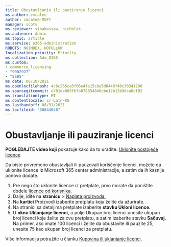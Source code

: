 ```yaml
---
title: Obustavljanje ili pauziranje licenci
ms.author: cmcatee
author: cmcatee-MSFT
manager: scotv
ms.reviewer: sinakassaw, nicholak
ms.audience: Admin
ms.topic: article
ms.service: o365-administration
ROBOTS: NOINDEX, NOFOLLOW
localization_priority: Priority
ms.collection: Adm_O365
ms.custom:
- commerce_licensing
- "9002927"
- "5605"
ms.date: 08/10/2021
ms.openlocfilehash: 4c6c265ca3f06e4fe15cba5d6448f48c38341296
ms.sourcegitcommit: e781da003fb7b878854846cbe12b13b9dca8df92
ms.translationtype: MT
ms.contentlocale: sr-Latn-RS
ms.lasthandoff: 08/31/2021
ms.locfileid: "58844040"
---
```

# <a name="suspend-or-pause-licenses"></a>Obustavljanje ili pauziranje licenci

**POGLEDAJTE video koji** pokazuje kako da to uradite: [Uklonite postojeće licence](https://go.microsoft.com/fwlink/p/?linkid=2154938)

Da biste privremeno obustavljali ili pauzovali korišćenje licenci, možete da uklonite licence iz Microsoft 365 centar administracije, a zatim da ih kasnije ponovo dodate.

1. Pre nego što uklonite licence iz pretplate, prvo morate da poništite dodele [licence od korisnika.](https://docs.microsoft.com/microsoft-365/admin/manage/remove-licenses-from-users)
2. Dalje, idite na **stranicu**  >  [Naplata proizvoda.](https://go.microsoft.com/fwlink/p/?linkid=842054)
3. Na **kartici** Proizvodi izaberite pretplatu koju želite da ažurirate.
4. Na stranici sa detaljima pretplate izaberite **stavku Ukloni licence.**
5. U **oknu Uklanjanje licenci,** u polje Ukupan broj licenci unesite ukupan broj licenci koje želite za ovu pretplatu, a zatim izaberite stavku  **Sačuvaj.** Na primer, ako imate 100 licenci i želite da obustavite ili pauzite 25, unesite 75 kao ukupan broj licenci za pretplatu.

Više informacija potražite u članku [Kupovina ili uklanjanje licenci](https://docs.microsoft.com/microsoft-365/commerce/licenses/buy-licenses).